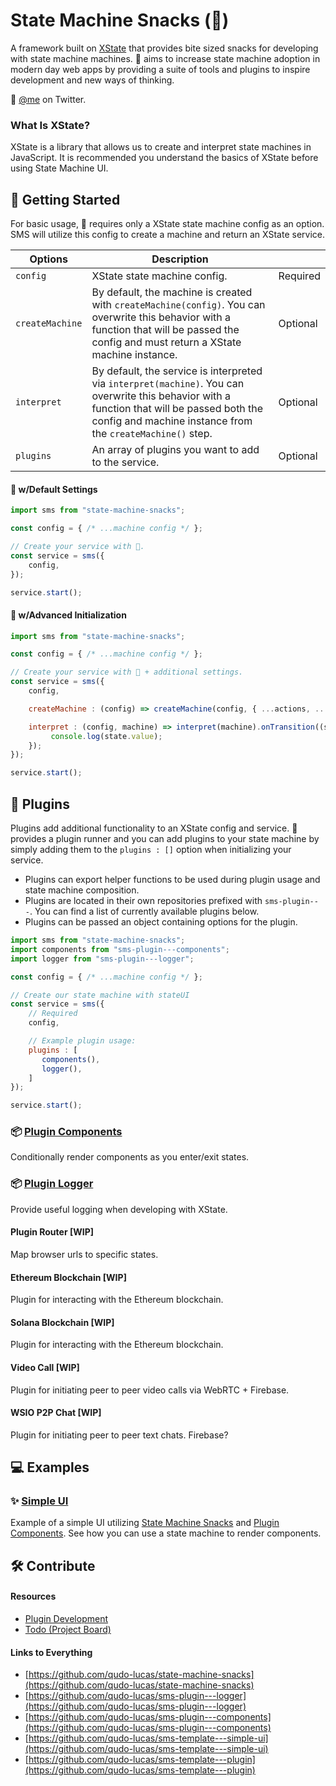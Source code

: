 # State Machine Snacks (🍕)
A framework built on [XState](https://xstate.js.org/docs/about/concepts.html) that provides bite sized snacks for developing with state machine machines. 🍕 aims to increase state machine adoption in modern day web apps by providing a suite of tools and plugins to inspire development and new ways of thinking.

🐤 [@me](https://twitter.com/qudolucas) on Twitter.

### What Is XState?
XState is a library that allows us to create and interpret state machines in JavaScript. It is recommended you understand the basics of XState before using State Machine UI. 

## 🚀 Getting Started 
For basic usage, 🍕 requires only a XState state machine config as an option. SMS will utilize this config to create a machine and return an XState service.

| Options     | Description  |              |
| ----------- | -----------  | -----------  | 
| `config`  | XState state machine config. | Required
| `createMachine` | By default, the machine is created with `createMachine(config)`. You can overwrite this behavior with a function that will be passed the config and must return a XState machine instance. | Optional
| `interpret` | By default, the service is interpreted via `interpret(machine)`. You can overwrite this behavior with a function that will be passed both the config and machine instance from the `createMachine()` step. | Optional
| `plugins` | An array of plugins you want to add to the service. | Optional

#### 🍕 w/Default Settings
```javascript
import sms from "state-machine-snacks";

const config = { /* ...machine config */ };

// Create your service with 🍕.
const service = sms({
    config,
});

service.start();
```

#### 🍕 w/Advanced Initialization
```javascript
import sms from "state-machine-snacks";

const config = { /* ...machine config */ };

// Create your service with 🍕 + additional settings.
const service = sms({
    config,

    createMachine : (config) => createMachine(config, { ...actions, ...services }),

    interpret : (config, machine) => interpret(machine).onTransition((state) => {
         console.log(state.value);
    });
});

service.start();
```

## 🔌 Plugins
Plugins add additional functionality to an XState config and service. 🍕 provides a plugin runner and you can add plugins to your state machine by simply adding them to the `plugins : []` option when initializing your service.

- Plugins can export helper functions to be used during plugin usage and state machine composition.
- Plugins are located in their own repositories prefixed with `sms-plugin---`. You can find a list of currently available plugins below.
- Plugins can be passed an object containing options for the plugin. 

```javascript
import sms from "state-machine-snacks";
import components from "sms-plugin---components";
import logger from "sms-plugin---logger";

const config = { /* ...machine config */ };

// Create our state machine with stateUI
const service = sms({
    // Required
    config,

    // Example plugin usage:
    plugins : [
       components(),
       logger(),
    ]
});

service.start();
```

### 📦 [Plugin Components](https://github.com/qudo-lucas/sms-plugin---components)

Conditionally render components as you enter/exit states.

<!-- ### 📦 [Plugin Router](https://github.com/qudo-lucas/sms-plugin---router)

Bind browser URLs to specified states. -->

### 📦 [Plugin Logger](https://github.com/qudo-lucas/sms-plugin---logger)

Provide useful logging when developing with XState. 

#### Plugin Router [WIP]
Map browser urls to specific states.

#### Ethereum Blockchain [WIP]
Plugin for interacting with the Ethereum blockchain.

#### Solana Blockchain [WIP]
Plugin for interacting with the Ethereum blockchain.

#### Video Call [WIP]
Plugin for initiating peer to peer video calls via WebRTC + Firebase. 

#### WSIO P2P Chat [WIP]
Plugin for initiating peer to peer text chats. Firebase? 

## 💻 Examples
### ✨ [Simple UI](https://github.com/qudo-lucas/sms-template---simple-ui)
Example of a simple UI utilizing [State Machine Snacks](https://github.com/qudo-lucas/state-machine-snacks) and [Plugin Components](https://github.com/qudo-lucas/sms-plugin---components). See how you can use a state machine to render components. 

## 🛠 Contribute 
#### Resources
- [Plugin Development](/docs/plugin-development.md)
- [Todo (Project Board)](https://github.com/qudo-lucas/state-machine-snacks/projects/1)

#### Links to Everything
- [https://github.com/qudo-lucas/state-machine-snacks](https://github.com/qudo-lucas/state-machine-snacks)
- [https://github.com/qudo-lucas/sms-plugin---logger](https://github.com/qudo-lucas/sms-plugin---logger)
- [https://github.com/qudo-lucas/sms-plugin---components](https://github.com/qudo-lucas/sms-plugin---components)
- [https://github.com/qudo-lucas/sms-template---simple-ui](https://github.com/qudo-lucas/sms-template---simple-ui)
- [https://github.com/qudo-lucas/sms-template---plugin](https://github.com/qudo-lucas/sms-template---plugin)
